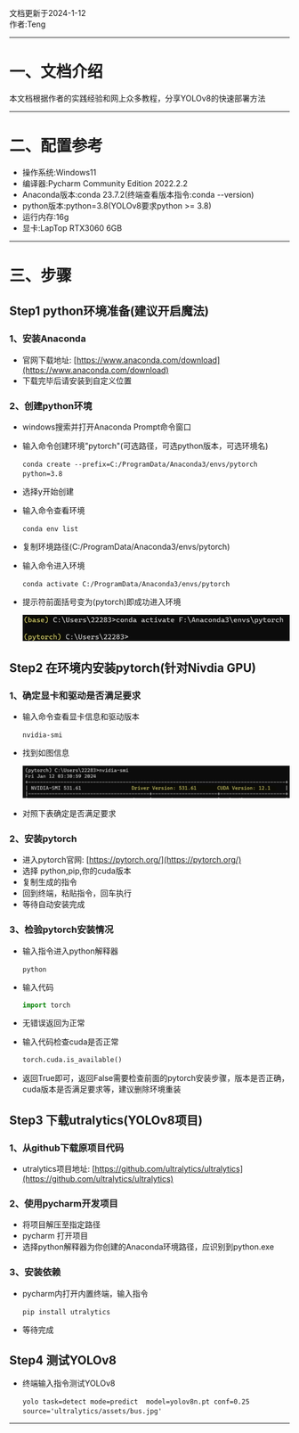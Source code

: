 文档更新于2024-1-12  
作者:Teng
____
# 一、文档介绍
本文档根据作者的实践经验和网上众多教程，分享YOLOv8的快速部署方法
____
# 二、配置参考
- 操作系统:Windows11
- 编译器:Pycharm Community Edition 2022.2.2
- Anaconda版本:conda 23.7.2(终端查看版本指令:conda --version)
- python版本:python=3.8(YOLOv8要求python >= 3.8)
- 运行内存:16g
- 显卡:LapTop RTX3060 6GB
____
# 三、步骤
## Step1 python环境准备(建议开启魔法)
### 1、安装Anaconda
- 官网下载地址: [https://www.anaconda.com/download](https://www.anaconda.com/download)
- 下载完毕后请安装到自定义位置
### 2、创建python环境
- windows搜索并打开Anaconda Prompt命令窗口
- 输入命令创建环境"pytorch"(可选路径，可选python版本，可选环境名)
 
  `conda create --prefix=C:/ProgramData/Anaconda3/envs/pytorch python=3.8`
- 选择y开始创建
- 输入命令查看环境
  
  `conda env list`
- 复制环境路径(C:/ProgramData/Anaconda3/envs/pytorch)
- 输入命令进入环境
  
  `conda activate C:/ProgramData/Anaconda3/envs/pytorch`
- 提示符前面括号变为(pytorch)即成功进入环境
  
  ![image](https://github.com/twy2020/YAU-ICR/blob/main/Components/Yolo%E5%BC%80%E5%8F%91%E4%B8%93%E5%8C%BA/Win11%2BPycharm%E9%83%A8%E7%BD%B2YOLOv8/pic/Snipaste_2024-01-12_03-34-09.png)
## Step2 在环境内安装pytorch(针对Nivdia GPU)
### 1、确定显卡和驱动是否满足要求
- 输入命令查看显卡信息和驱动版本
  
  `nvidia-smi`
- 找到如图信息
  
  ![image](https://github.com/twy2020/YAU-ICR/blob/main/Components/Yolo%E5%BC%80%E5%8F%91%E4%B8%93%E5%8C%BA/Win11%2BPycharm%E9%83%A8%E7%BD%B2YOLOv8/pic/Snipaste_2024-01-12_03-32-03.png)
- 对照下表确定是否满足要求
### 2、安装pytorch
- 进入pytorch官网: [https://pytorch.org/](https://pytorch.org/)
- 选择 python,pip,你的cuda版本
- 复制生成的指令
- 回到终端，粘贴指令，回车执行
- 等待自动安装完成
### 3、检验pytorch安装情况
- 输入指令进入python解释器
  
  `python`
- 输入代码
  
  ```python
  import torch
  ```
- 无错误返回为正常
- 输入代码检查cuda是否正常
  
  ```python
  torch.cuda.is_available()
  ```
- 返回True即可，返回False需要检查前面的pytorch安装步骤，版本是否正确，cuda版本是否满足要求等，建议删除环境重装
## Step3 下载utralytics(YOLOv8项目)
### 1、从github下载原项目代码
- utralytics项目地址: [https://github.com/ultralytics/ultralytics](https://github.com/ultralytics/ultralytics)
### 2、使用pycharm开发项目
- 将项目解压至指定路径
- pycharm 打开项目
- 选择python解释器为你创建的Anaconda环境路径，应识别到python.exe
### 3、安装依赖
- pycharm内打开内置终端，输入指令
  
  `pip install utralytics`
- 等待完成
## Step4 测试YOLOv8
- 终端输入指令测试YOLOv8
  
  `yolo task=detect mode=predict  model=yolov8n.pt conf=0.25 source='ultralytics/assets/bus.jpg'`
____
